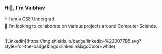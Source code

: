 ### Hi👋, I'm Vaibhav
 ⚡ I am a CSE Undergrad
 <br>
 🔭 I’m looking to collaborate on various projects around Computer Science.

<br>
![LinkedIn](https://img.shields.io/badge/linkedin-%230077B5.svg?style=for-the-badge&logo=linkedin&logoColor=white)

<!--START_SECTION:activity-->

<!--
**Vaibhavwani11/Vaibhavwani11** is a ✨ _special_ ✨ repository because its `README.md` (this file) appears on your GitHub profile.

Here are some ideas to get you started:

- 🔭 I’m currently working on ...
- 🌱 I’m currently learning ...
- 👯 I’m looking to collaborate on ...
- 🤔 I’m looking for help with ...
- 💬 Ask me about ...
- 📫 How to reach me: ...
- 😄 Pronouns: ...
- ⚡ Fun fact: ...
-->
